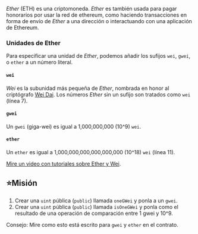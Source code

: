 *Ether* (ETH) es una criptomoneda. *Ether* es también usada para pagar honorarios por usar la red de ethereum, como haciendo transacciones en forma de envío de *Ether*  a una dirección o interactuando con una aplicación de Ethereum. 

### Unidades de Ether 
Para especificar una unidad de *Ether*, podemos añadir los sufijos  `wei`, `gwei`, o `ether` a un número literal. 

#### `wei`
*Wei* es la subunidad más pequeña de *Ether*, nombrada en honor al criptógrafo [Wei Dai](https://en.wikipedia.org/wiki/Wei_Dai). Los números *Ether* sin un sufijo son tratados como `wei` (línea 7).

#### `gwei`
Un `gwei` (giga-wei) es igual a 1,000,000,000 (10^9) `wei`.

#### `ether`
Un `ether` es igual a 1,000,000,000,000,000,000 (10^18) `wei` (línea 11).

<a href="https://www.youtube.com/watch?v=ybPQsjssyNw" target="_blank">Mire un video con tutoriales sobre Ether y Wei</a>.

## ⭐️Misión
1. Crear una `uint` pública (`public`) llamada `oneGWei` y ponla a un `gwei`.
2. Crear una `uint` pública (`public`) llamada `isOneGWei` y ponla como el resultado de una operación de comparación entre 1 gwei y 10^9.

Consejo: Mire como esto está escrito para  `gwei` y `ether`  en el contrato.
